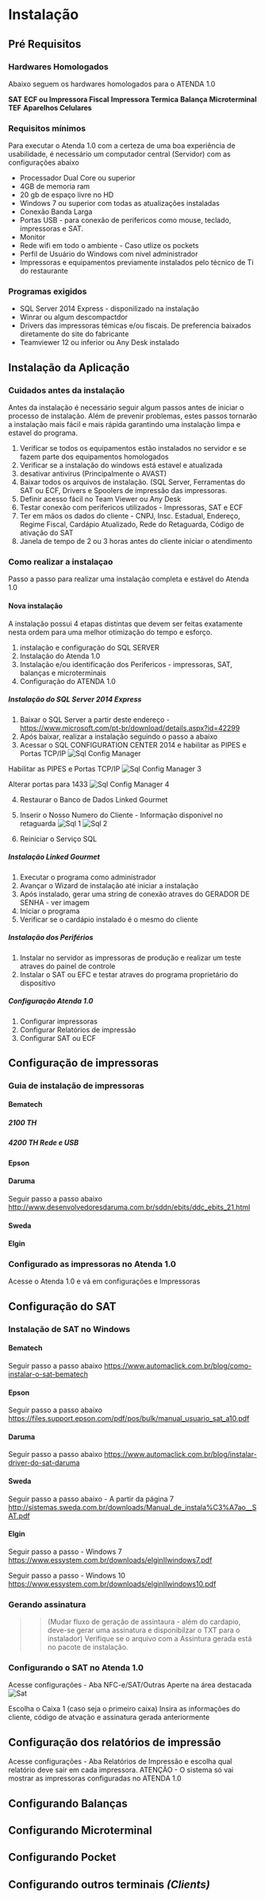 <!-- TITLE: Instalacão -->
<!-- SUBTITLE: Instalacão Atenda 1.0 -->

 # Instalação
## **Pré Requisitos**
### Hardwares Homologados
Abaixo seguem os hardwares homologados para o ATENDA 1.0

**SAT**
**ECF ou Impressora Fiscal**
**Impressora Termica**
**Balança**
**Microterminal**
**TEF**
**Aparelhos Celulares**

 

### Requisitos mínimos

Para executar o Atenda 1.0 com a certeza de uma boa experiência de usabilidade, é necessário um computador central (Servidor) com as configurações abaixo
* Processador Dual Core ou superior
* 4GB de memoria ram
* 20 gb de espaço livre no HD
* Windows 7 ou superior com todas as atualizações instaladas
* Conexão Banda Larga
* Portas USB - para conexão de perifericos como mouse, teclado, impressoras e SAT.
* Monitor 
* Rede wifi em todo o ambiente - Caso utlize os pockets
* Perfil de Usuário do Windows com nivel administrador
* Impressoras e equipamentos previamente instalados pelo técnico de Ti do restaurante


### Programas exigidos
* SQL Server 2014 Express - disponilizado na instalação
* Winrar ou algum descompactdor
* Drivers das impressoras témicas e/ou fiscais. De preferencia baixados diretamente do site do fabricante
* Teamviewer 12 ou inferior ou Any Desk instalado

## **Instalação da Aplicação**

### Cuidados antes da instalação

Antes da instalação é necessário seguir algum passos antes de iniciar o processo de instalação. Além de prevenir problemas, estes passos tornarão a instalação mais fácil e mais rápida garantindo uma instalação limpa e estavel do programa.  

1. Verificar se todos os equipamentos estão instalados no servidor e se fazem parte dos equipamentos homologados
2. Verificar se a instalação do windows está estavel e atualizada
3. desativar antivirus (Principalmente o AVAST)
4. Baixar todos os arquivos de instalação. (SQL Server, Ferramentas do SAT ou ECF, Drivers e Spoolers de impressão das impressoras. 
5. Definir acesso fácil no Team Viewer ou Any Desk
6. Testar conexão com perifericos utilizados - Impressoras, SAT e ECF
7. Ter em mãos os dados do cliente - CNPJ, Insc. Estadual, Endereço, Regime Fiscal, Cardápio Atualizado, Rede do Retaguarda, Código de ativação do SAT
8. Janela de tempo de 2 ou 3 horas antes do cliente iniciar o atendimento

### Como realizar a instalaçao
Passo a passo para realizar uma instalação completa e estável do Atenda 1.0

#### Nova instalação 
A instalação possui 4 etapas distintas que devem ser feitas exatamente nesta ordem para uma melhor otimização do tempo e esforço.

1. instalação e configuração do SQL SERVER
2. Instalação do Atenda 1.0
3. Instalação e/ou identificação dos Perifericos - impressoras, SAT, balanças e microterminais
4. Configuração do ATENDA 1.0

##### Instalação do SQL Server 2014 Express
1. Baixar o SQL Server a partir deste endereço - https://www.microsoft.com/pt-br/download/details.aspx?id=42299
2. Após baixar, realizar a instalação seguindo o passo a abaixo
3. Acessar o SQL CONFIGURATION CENTER 2014 e habilitar as PIPES e Portas TCP/IP 
![Sql Config Manager](/uploads/sql-config-manager.jpg "Sql Config Manager")

Habilitar as PIPES e Portas TCP/IP 
![Sql Config Manager 3](/uploads/sql-config-manager-3.jpg "Sql Config Manager 3")

Alterar portas para 1433
![Sql Config Manager 4](/uploads/sql-config-manager-4.jpg "Sql Config Manager 4")

4. Restaurar o Banco de Dados Linked Gourmet

5. Inserir o Nosso Numero do Cliente - Informação disponivel no retaguarda
![Sql 1](/uploads/sql-1.jpg "Sql 1")
![Sql 2](/uploads/sql-2.jpg "Sql 2")

6. Reiniciar o Serviço SQL

##### Instalação  Linked Gourmet
1. Executar o programa como administrador
2. Avançar o Wizard de instalação até iniciar a instalação
3. Após instalado, gerar uma string de conexão atraves do GERADOR DE SENHA - ver imagem
4. Iniciar o programa
5. Verificar se o cardápio instalado é o mesmo do cliente

##### Instalação dos Periférios
1. Instalar no servidor as impressoras de produção e realizar um teste atraves do painel de controle
2. Instalar o SAT ou EFC e testar atraves do programa proprietário do dispositivo

##### Configuração Atenda 1.0
1. Configurar impressoras
2. Configurar Relatórios de impressão
3. Configurar SAT ou ECF

## **Configuração de impressoras**
### Guia de instalação de impressoras
#### **Bematech**
##### 2100 TH
##### 4200 TH Rede e USB
#### **Epson**
#### **Daruma**
Seguir passo a passo abaixo
http://www.desenvolvedoresdaruma.com.br/sddn/ebits/ddc_ebits_21.html
#### **Sweda**
#### **Elgin**

### Configurado as impressoras no Atenda 1.0
Acesse o Atenda 1.0 e vá em configurações e Impressoras

## **Configuração do SAT**

### Instalação de SAT no Windows
#### **Bematech**
Seguir passo a passo abaixo
https://www.automaclick.com.br/blog/como-instalar-o-sat-bematech

#### **Epson**
Seguir passo a passo abaixo
https://files.support.epson.com/pdf/pos/bulk/manual_usuario_sat_a10.pdf

#### **Daruma**
Seguir passo a passo abaixo
https://www.automaclick.com.br/blog/instalar-driver-do-sat-daruma

#### **Sweda**
Seguir passo a passo abaixo - A partir da página 7
http://sistemas.sweda.com.br/downloads/Manual_de_instala%C3%A7ao__SAT.pdf

#### **Elgin**

Seguir passo a passo - Windows 7
https://www.essystem.com.br/downloads/elginIIwindows7.pdf

Seguir passo a passo - Windows 10
https://www.essystem.com.br/downloads/elginIIwindows10.pdf

### Gerando assinatura
> > (Mudar fluxo de geração de assintaura - além do cardapio, deve-se gerar uma assinatura e disponibilzar o TXT para o instalador)
Verifique se o arquivo com a Assintura gerada está no pacote de instalação.

### Configurando o SAT no Atenda 1.0
Acesse configurações - Aba NFC-e/SAT/Outras
Aperte na área destacada
![Sat](/uploads/sat.png "Sat")

Escolha o Caixa 1 (caso seja o primeiro caixa)
Insira as informações do cliente, código de atvação e assinatura gerada anteriormente

## **Configuração dos relatórios de impressão**
Acesse configurações - Aba Relatórios de Impressão e escolha qual  relatório deve sair em cada impressora. 
ATENÇÃO - O sistema só vai mostrar as impressoras configuradas no ATENDA 1.0

## **Configurando Balanças**

## **Configurando Microterminal**

## **Configurando Pocket**

## **Configurando outros terminais** *(Clients)*


